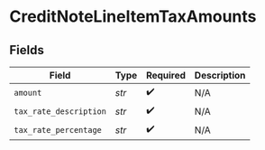 # CreditNoteLineItemTaxAmounts


## Fields

| Field                  | Type                   | Required               | Description            |
| ---------------------- | ---------------------- | ---------------------- | ---------------------- |
| `amount`               | *str*                  | :heavy_check_mark:     | N/A                    |
| `tax_rate_description` | *str*                  | :heavy_check_mark:     | N/A                    |
| `tax_rate_percentage`  | *str*                  | :heavy_check_mark:     | N/A                    |